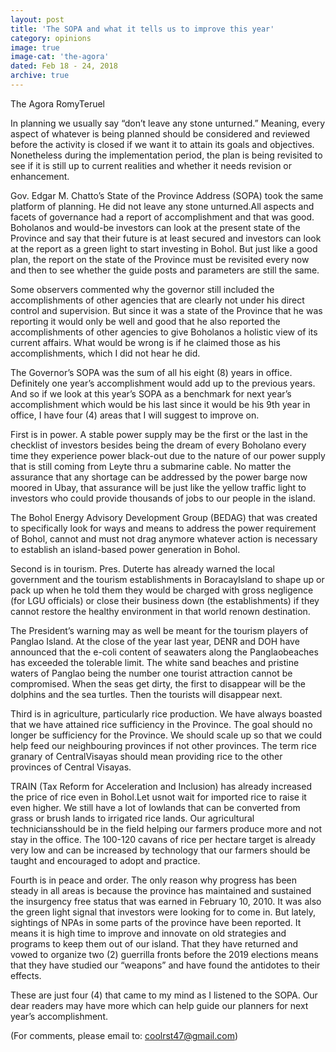 ```yaml
---
layout: post
title: 'The SOPA and what it tells us to improve this year'
category: opinions
image: true
image-cat: 'the-agora'
dated: Feb 18 - 24, 2018
archive: true
---
```


The Agora
RomyTeruel

In planning we usually say “don’t leave any stone unturned.” Meaning, every aspect of whatever is being planned should be considered and reviewed before the activity is closed if we want it to attain its goals and objectives.  Nonetheless during the implementation period, the plan is being revisited to see if it is still up to current realities and whether it needs revision or enhancement.

Gov. Edgar M. Chatto’s State of the Province Address (SOPA) took the same platform of planning.  He did not leave any stone unturned.All aspects and facets of governance had a report of accomplishment and that was good.  Boholanos and would-be investors can look at the present state of the Province and say that their future is at least secured and investors can look at the report as a green light to start investing in Bohol. But just like a good plan, the report on the state of the Province must be revisited every now and then to see whether the guide posts and parameters are still the same.

Some observers commented why the governor still included the accomplishments of other agencies that are clearly not under his direct control and supervision. But since it was a state of the Province that he was reporting it would only be well and good that he also reported the accomplishments of other agencies to give Boholanos a holistic view of its current affairs.  What would be wrong is if he claimed those as his accomplishments, which I did not hear he did.

The Governor’s SOPA was the sum of all his eight (8) years in office.  Definitely one year’s accomplishment would add up to the previous years.  And so if we look at this year’s SOPA as a benchmark for next year’s accomplishment which would be his last since it would be his 9th year in office, I have four (4) areas that I will suggest to improve on.

First is in power.  A stable power supply may be the first or the last in the checklist of investors besides being the dream of every Boholano every time they experience power black-out due to the nature of our power supply that is still coming from Leyte thru a submarine cable. No matter the assurance that any shortage can be addressed by the power barge now moored in Ubay, that assurance will be just like the yellow traffic light to investors who could provide thousands of jobs to our people in the island.

The Bohol Energy Advisory Development Group (BEDAG) that was created to specifically look for ways and means to address the power requirement of Bohol, cannot and must not drag anymore whatever action is necessary to establish an island-based power generation in Bohol.

Second is in tourism.  Pres. Duterte has already warned the local government and the tourism establishments in BoracayIsland to shape up or pack up when he told them they would be charged with gross negligence (for LGU officials) or close their business down (the establishments) if they cannot restore the healthy environment in that world renown destination. 

The President’s warning may as well be meant for the tourism players of Panglao Island.  At the close of the year last year, DENR and DOH have announced that the e-coli content of seawaters along the Panglaobeaches has exceeded the tolerable limit.  The white sand beaches and pristine waters of Panglao being the number one tourist attraction cannot be compromised.  When the seas get dirty, the first to disappear will be the dolphins and the sea turtles.  Then the tourists will disappear next.

Third is in agriculture, particularly rice production.  We have always boasted that we have attained rice sufficiency in the Province.  The goal should no longer be sufficiency for the Province.  We should scale up so that we could help feed our neighbouring provinces if not other provinces.  The term rice granary of CentralVisayas should mean providing rice to the other provinces of Central Visayas.

TRAIN (Tax Reform for Acceleration and Inclusion) has already increased the price of rice even in Bohol.Let usnot wait for imported rice to raise it even higher.  We still have a lot of lowlands that can be converted from grass or brush lands to irrigated rice lands. Our agricultural techniciansshould be in the field helping our farmers produce more and not stay in the office. The 100-120 cavans of rice per hectare target is already very low and can be increased by technology that our farmers should be taught and encouraged to adopt and practice. 

Fourth is in peace and order.  The only reason why progress has been steady in all areas is because the province has maintained and sustained the insurgency free status that was earned in February 10, 2010. It was also the green light signal that investors were looking for to come in.  But lately, sightings of NPAs in some parts of the province have been reported.  It means it is high time to improve and innovate on old strategies and programs to keep them out of our island.  That they have returned and vowed to organize two (2) guerrilla fronts before the 2019 elections means that they have studied our “weapons” and have found the antidotes to their effects.

These are just four (4) that came to my mind as I listened to the SOPA.  Our dear readers may have more which can help guide our planners for next year’s accomplishment.

(For comments, please email to: coolrst47@gmail.com)